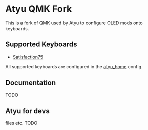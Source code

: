 # Atyu QMK Fork

This is a fork of QMK used by Atyu to configure OLED mods onto keyboards.

## Supported Keyboards

* [Satisfaction75](/keyboards/cannonkeys/satisfaction75)

All supported keyboards are configured in the [atyu_home](/atyu_home.json) config.

## Documentation

TODO

## Atyu for devs

files etc. TODO


